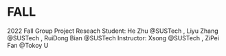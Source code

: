 # FALL
2022 Fall Group Project 
Reseach Student: He Zhu @SUSTech , Liyu Zhang @SUSTech , RuiDong Bian @SUSTech
Instructor: Xsong @SUSTech , ZiPei Fan @Tokoy U
